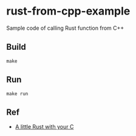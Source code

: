 # rust-from-cpp-example
Sample code of calling Rust function from C++

## Build
```
make
```

## Run
```
make run
```

## Ref
* [A little Rust with your C](https://rust-embedded.github.io/book/interoperability/rust-with-c.html)

